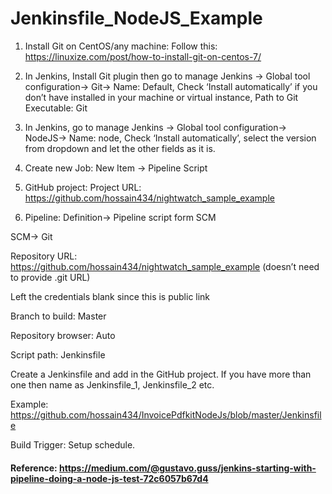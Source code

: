# Jenkinsfile_NodeJS_Example

1. Install Git on CentOS/any machine: Follow this: https://linuxize.com/post/how-to-install-git-on-centos-7/

2. In Jenkins, Install Git plugin then go to manage Jenkins -> Global tool configuration-> Git-> Name: Default, Check ‘Install automatically’ if you don’t have installed in your machine or virtual instance, Path to Git Executable: Git  

3. In Jenkins, go to manage Jenkins -> Global tool configuration-> NodeJS-> Name: node, Check ‘Install automatically’, select the version from dropdown and let the other fields as it is.  

4. Create new Job: New Item -> Pipeline Script

5. GitHub project: Project URL: https://github.com/hossain434/nightwatch_sample_example

6. Pipeline: Definition-> Pipeline script form SCM

SCM-> Git

Repository URL: https://github.com/hossain434/nightwatch_sample_example  (doesn’t need to provide .git URL)

Left the credentials blank since this is public link

Branch to build: Master

Repository browser: Auto

Script path: Jenkinsfile

Create a Jenkinsfile and add in the GitHub project. If you have more than one then name as Jenkinsfile_1, Jenkinsfile_2 etc.

Example: https://github.com/hossain434/InvoicePdfkitNodeJs/blob/master/Jenkinsfile

Build Trigger: Setup schedule.

#### Reference: https://medium.com/@gustavo.guss/jenkins-starting-with-pipeline-doing-a-node-js-test-72c6057b67d4
